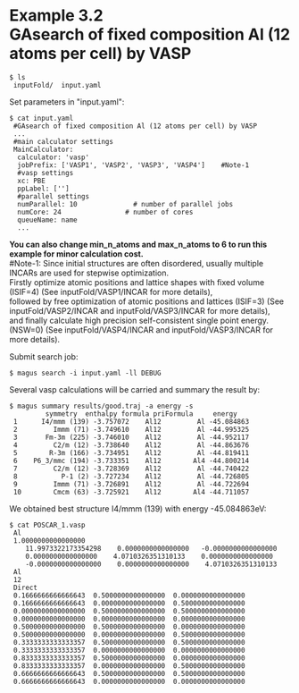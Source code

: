 Example 3.2  
GAsearch of fixed composition Al (12 atoms per cell) by VASP  
================================================  
```shell  
$ ls  
 inputFold/  input.yaml  
```  
Set parameters in "input.yaml":  
```shell  
$ cat input.yaml  
 #GAsearch of fixed composition Al (12 atoms per cell) by VASP  
 ...  
 #main calculator settings  
 MainCalculator:  
  calculator: 'vasp'  
  jobPrefix: ['VASP1', 'VASP2', 'VASP3', 'VASP4']    #Note-1  
  #vasp settings  
  xc: PBE  
  ppLabel: ['']  
  #parallel settings  
  numParallel: 10              # number of parallel jobs  
  numCore: 24                # number of cores  
  queueName: name  
  ...  
```  
**You can also change min_n_atoms and max_n_atoms to 6 to run this example for minor calculation cost.**  
#Note-1: Since initial structures are often disordered, usually multiple INCARs are used for stepwise optimization.  
Firstly optimize atomic positions and lattice shapes with fixed volume (ISIF=4) (See inputFold/VASP1/INCAR for more details),  
followed by free optimization of atomic positions and lattices (ISIF=3) (See inputFold/VASP2/INCAR and inputFold/VASP3/INCAR for more details),  
and finally calculate high precision self-consistent single point energy. (NSW=0) (See inputFold/VASP4/INCAR and inputFold/VASP3/INCAR for more details).  
  
Submit search job:  
```shell  
$ magus search -i input.yaml -ll DEBUG  
```  
Several vasp calculations will be carried and summary the result by:  
```shell  
$ magus summary results/good.traj -a energy -s  
         symmetry  enthalpy formula priFormula     energy  
 1      I4/mmm (139) -3.757072    Al12         Al -45.084863  
 2         Immm (71) -3.749610    Al12         Al -44.995325  
 3       Fm-3m (225) -3.746010    Al12         Al -44.952117  
 4         C2/m (12) -3.738640    Al12         Al -44.863676  
 5        R-3m (166) -3.734951    Al12         Al -44.819411  
 6    P6_3/mmc (194) -3.733351    Al12        Al4 -44.800214  
 7         C2/m (12) -3.728369    Al12         Al -44.740422  
 8           P-1 (2) -3.727234    Al12         Al -44.726805  
 9         Immm (71) -3.726891    Al12         Al -44.722694  
 10        Cmcm (63) -3.725921    Al12        Al4 -44.711057  
```  
We obtained best structure I4/mmm (139) with energy -45.084863eV:  
```shell  
$ cat POSCAR_1.vasp  
 Al  
 1.0000000000000000  
    11.9973322173354298    0.0000000000000000   -0.0000000000000000  
    0.0000000000000000    4.0710326351310133    0.0000000000000000  
    -0.0000000000000000    0.0000000000000000    4.0710326351310133  
 Al  
 12  
 Direct  
 0.1666666666666643  0.5000000000000000  0.0000000000000000  
 0.1666666666666643  0.0000000000000000  0.5000000000000000  
 0.0000000000000000  0.5000000000000000  0.5000000000000000  
 0.0000000000000000  0.0000000000000000  0.0000000000000000  
 0.5000000000000000  0.5000000000000000  0.0000000000000000  
 0.5000000000000000  0.0000000000000000  0.5000000000000000  
 0.3333333333333357  0.5000000000000000  0.5000000000000000  
 0.3333333333333357  0.0000000000000000  0.0000000000000000  
 0.8333333333333357  0.5000000000000000  0.0000000000000000  
 0.8333333333333357  0.0000000000000000  0.5000000000000000  
 0.6666666666666643  0.5000000000000000  0.5000000000000000  
 0.6666666666666643  0.0000000000000000  0.0000000000000000  
 ```